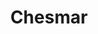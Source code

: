 ---
slug: "/chesmar"
title: "Chesmar"
featuredImage: ./images/portfolio-chesmar.png
summary: "Ipsum deserunt aliqua aute est minim dolor qui officia incididunt"
color: ['#dcf7ef', '#71988d']
link: http://chesmarnorth.com
---